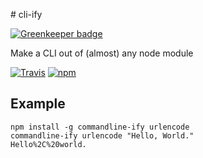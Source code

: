 # cli-ify

[![Greenkeeper badge](https://badges.greenkeeper.io/BenoitAverty/commandline-ify.svg)](https://greenkeeper.io/)

Make a CLI out of (almost) any node module

[![Travis](https://img.shields.io/travis/BenoitAverty/commandline-ify.svg)](https://travis-ci.org/BenoitAverty/commandline-ify)
[![npm](https://img.shields.io/npm/v/commandline-ify.svg)](https://npmjs.com/package/commandline-ify)

## Example

```
npm install -g commandline-ify urlencode
commandline-ify urlencode "Hello, World."
Hello%2C%20world.
```

